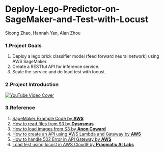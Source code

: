 # Deploy-Lego-Predictor-on-SageMaker-and-Test-with-Locust

Sicong Zhao, Hannah Yan, Alan Zhou

### 1.Project Goals
1. Deploy a lego brick classifier model (feed forward neural network) using AWS SageMaker.
2. Create a RESTful API for inference service.
3. Scale the service and do load test with locust.

### 2.Project Introduction
[![YouTube Video Cover](https://img.youtube.com/vi/e7iCsD8p74M/0.jpg)](https://www.youtube.com/watch?v=e7iCsD8p74M)

### 3.Reference
1. [SageMaker Example Code by **AWS**](https://github.com/awslabs/amazon-sagemaker-examples/blob/e463a7b158651a0a1888082a4673695a9acada73/sagemaker-python-sdk/chainer_sentiment_analysis/src/sentiment_analysis.py)
2. [How to read files from S3 by **Dysosmus**](https://stackoverflow.com/questions/33782984/reading-data-from-s3-using-lambda)
3. [How to load images from S3 by **Anon Coward**](https://stackoverflow.com/questions/57961738/aws-lambda-read-image-from-s3-upload-event)
4. [How to create an API using AWS Lambda and Gateway by **AWS**](https://docs.aws.amazon.com/apigateway/latest/developerguide/api-gateway-create-api-as-simple-proxy-for-lambda.html)
5. [How to handle 502 Error in API Gateway by **AWS**](https://aws.amazon.com/premiumsupport/knowledge-center/malformed-502-api-gateway/)
6. [Load test using locust in AWS Cloud9 by **Pragmatic AI Labs**](https://www.youtube.com/watch?v=bUEYe6AqlXE)
